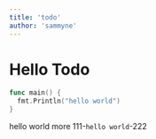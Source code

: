 ```yaml
---
title: 'todo'
author: 'sammyne'
---
```


# Hello Todo

```go
func main() {
  fmt.Println("hello world")
}
```

hello world more 111-`hello world`-222
